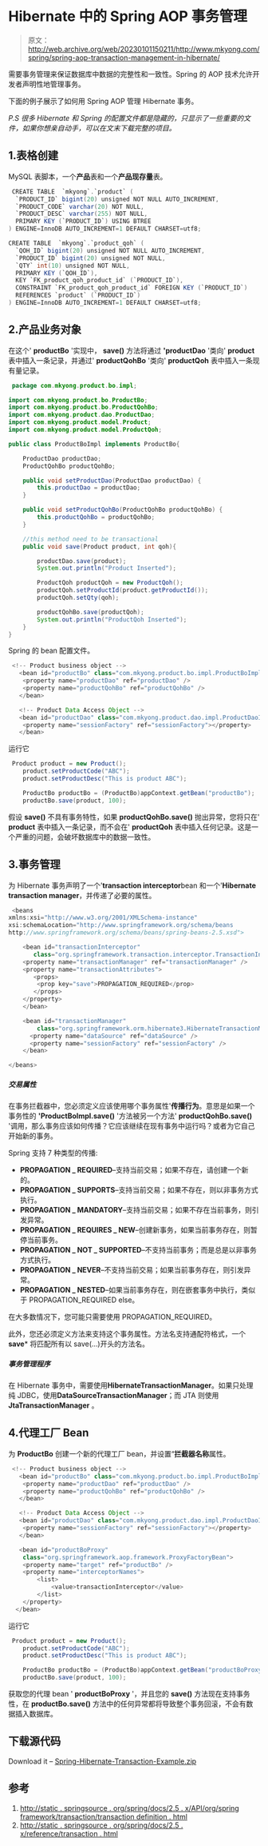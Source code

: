 # Hibernate 中的 Spring AOP 事务管理

> 原文：<http://web.archive.org/web/20230101150211/http://www.mkyong.com/spring/spring-aop-transaction-management-in-hibernate/>

需要事务管理来保证数据库中数据的完整性和一致性。Spring 的 AOP 技术允许开发者声明性地管理事务。

下面的例子展示了如何用 Spring AOP 管理 Hibernate 事务。

*P.S 很多 Hibernate 和 Spring 的配置文件都是隐藏的，只显示了一些重要的文件，如果你想亲自动手，可以在文末下载完整的项目。*

## 1.表格创建

MySQL 表脚本，一个**产品**表和一个**产品现存量**表。

```java
 CREATE TABLE  `mkyong`.`product` (
  `PRODUCT_ID` bigint(20) unsigned NOT NULL AUTO_INCREMENT,
  `PRODUCT_CODE` varchar(20) NOT NULL,
  `PRODUCT_DESC` varchar(255) NOT NULL,
  PRIMARY KEY (`PRODUCT_ID`) USING BTREE
) ENGINE=InnoDB AUTO_INCREMENT=1 DEFAULT CHARSET=utf8;

CREATE TABLE  `mkyong`.`product_qoh` (
  `QOH_ID` bigint(20) unsigned NOT NULL AUTO_INCREMENT,
  `PRODUCT_ID` bigint(20) unsigned NOT NULL,
  `QTY` int(10) unsigned NOT NULL,
  PRIMARY KEY (`QOH_ID`),
  KEY `FK_product_qoh_product_id` (`PRODUCT_ID`),
  CONSTRAINT `FK_product_qoh_product_id` FOREIGN KEY (`PRODUCT_ID`) 
  REFERENCES `product` (`PRODUCT_ID`)
) ENGINE=InnoDB AUTO_INCREMENT=1 DEFAULT CHARSET=utf8; 
```

## 2.产品业务对象

在这个' **productBo** '实现中， **save()** 方法将通过 **'productDao** '类向' **product** 表中插入一条记录，并通过' **productQohBo** '类向' **productQoh** 表中插入一条现有量记录。

```java
 package com.mkyong.product.bo.impl;

import com.mkyong.product.bo.ProductBo;
import com.mkyong.product.bo.ProductQohBo;
import com.mkyong.product.dao.ProductDao;
import com.mkyong.product.model.Product;
import com.mkyong.product.model.ProductQoh;

public class ProductBoImpl implements ProductBo{

	ProductDao productDao;
	ProductQohBo productQohBo;

	public void setProductDao(ProductDao productDao) {
		this.productDao = productDao;
	}

	public void setProductQohBo(ProductQohBo productQohBo) {
		this.productQohBo = productQohBo;
	}

	//this method need to be transactional
	public void save(Product product, int qoh){

		productDao.save(product);
		System.out.println("Product Inserted");

		ProductQoh productQoh = new ProductQoh();
		productQoh.setProductId(product.getProductId());
		productQoh.setQty(qoh);

		productQohBo.save(productQoh);
		System.out.println("ProductQoh Inserted");
	}
} 
```

Spring 的 bean 配置文件。

```java
 <!-- Product business object -->
   <bean id="productBo" class="com.mkyong.product.bo.impl.ProductBoImpl" >
   	<property name="productDao" ref="productDao" />
   	<property name="productQohBo" ref="productQohBo" />
   </bean>

   <!-- Product Data Access Object -->
   <bean id="productDao" class="com.mkyong.product.dao.impl.ProductDaoImpl" >
   	<property name="sessionFactory" ref="sessionFactory"></property>
   </bean> 
```

运行它

```java
 Product product = new Product();
    product.setProductCode("ABC");
    product.setProductDesc("This is product ABC");

    ProductBo productBo = (ProductBo)appContext.getBean("productBo");
    productBo.save(product, 100); 
```

假设 **save()** 不具有事务特性，如果 **productQohBo.save()** 抛出异常，您将只在' **product** 表中插入一条记录，而不会在' **productQoh** 表中插入任何记录。这是一个严重的问题，会破坏数据库中的数据一致性。

## 3.事务管理

为 Hibernate 事务声明了一个'**transaction interceptor**bean 和一个'**Hibernate transaction manager**，并传递了必要的属性。

```java
 <beans 
xmlns:xsi="http://www.w3.org/2001/XMLSchema-instance"
xsi:schemaLocation="http://www.springframework.org/schema/beans
http://www.springframework.org/schema/beans/spring-beans-2.5.xsd">

    <bean id="transactionInterceptor" 
       class="org.springframework.transaction.interceptor.TransactionInterceptor">
	<property name="transactionManager" ref="transactionManager" />
	<property name="transactionAttributes">
	   <props>
		<prop key="save">PROPAGATION_REQUIRED</prop>
	   </props>
	</property>
    </bean>

    <bean id="transactionManager" 
        class="org.springframework.orm.hibernate3.HibernateTransactionManager">
	  <property name="dataSource" ref="dataSource" />
	  <property name="sessionFactory" ref="sessionFactory" />
    </bean>

</beans> 
```

##### 交易属性

在事务拦截器中，您必须定义应该使用哪个事务属性'**传播行为**。意思是如果一个事务性的 **'ProductBoImpl.save()** '方法被另一个方法' **productQohBo.save()** '调用，那么事务应该如何传播？它应该继续在现有事务中运行吗？或者为它自己开始新的事务。

Spring 支持 7 种类型的传播:

*   **PROPAGATION _ REQUIRED**–支持当前交易；如果不存在，请创建一个新的。
*   **PROPAGATION _ SUPPORTS**–支持当前交易；如果不存在，则以非事务方式执行。
*   **PROPAGATION _ MANDATORY**–支持当前交易；如果不存在当前事务，则引发异常。
*   **PROPAGATION _ REQUIRES _ NEW**–创建新事务，如果当前事务存在，则暂停当前事务。
*   **PROPAGATION _ NOT _ SUPPORTED**–不支持当前事务；而是总是以非事务方式执行。
*   **PROPAGATION _ NEVER**–不支持当前交易；如果当前事务存在，则引发异常。
*   **PROPAGATION _ NESTED**–如果当前事务存在，则在嵌套事务中执行，类似于 PROPAGATION_REQUIRED else。

在大多数情况下，您可能只需要使用 PROPAGATION_REQUIRED。

此外，您还必须定义方法来支持这个事务属性。方法名支持通配符格式，一个 **save*** 将匹配所有以 save(…)开头的方法名。

##### 事务管理程序

在 Hibernate 事务中，需要使用**HibernateTransactionManager**。如果只处理纯 JDBC，使用**DataSourceTransactionManager**；而 JTA 则使用 **JtaTransactionManager** 。

## 4.代理工厂 Bean

为 **ProductBo** 创建一个新的代理工厂 bean，并设置“**拦截器名称**属性。

```java
 <!-- Product business object -->
   <bean id="productBo" class="com.mkyong.product.bo.impl.ProductBoImpl" >
   	<property name="productDao" ref="productDao" />
   	<property name="productQohBo" ref="productQohBo" />
   </bean>

   <!-- Product Data Access Object -->
   <bean id="productDao" class="com.mkyong.product.dao.impl.ProductDaoImpl" >
   	<property name="sessionFactory" ref="sessionFactory"></property>
   </bean>

   <bean id="productBoProxy"
	class="org.springframework.aop.framework.ProxyFactoryBean">
	<property name="target" ref="productBo" />
	<property name="interceptorNames">
		<list>
			<value>transactionInterceptor</value>
		</list>
	</property>
  </bean> 
```

运行它

```java
 Product product = new Product();
    product.setProductCode("ABC");
    product.setProductDesc("This is product ABC");

    ProductBo productBo = (ProductBo)appContext.getBean("productBoProxy");
    productBo.save(product, 100); 
```

获取您的代理 bean ' **productBoProxy** '，并且您的 **save()** 方法现在支持事务性，在 **productBo.save()** 方法中的任何异常都将导致整个事务回滚，不会有数据插入数据库。

## 下载源代码

Download it – [Spring-Hibernate-Transaction-Example.zip](http://web.archive.org/web/20220508112627/http://www.mkyong.com/wp-content/uploads/2010/03/Spring-Hibernate-Transaction-Example.zip)

## 参考

1.  [http://static . springsource . org/spring/docs/2.5 . x/API/org/spring framework/transaction/transaction definition . html](http://web.archive.org/web/20220508112627/http://static.springsource.org/spring/docs/2.5.x/api/org/springframework/transaction/TransactionDefinition.html)
2.  [http://static . springsource . org/spring/docs/2.5 . x/reference/transaction . html](http://web.archive.org/web/20220508112627/http://static.springsource.org/spring/docs/2.5.x/reference/transaction.html)

<input type="hidden" id="mkyong-current-postId" value="4135">